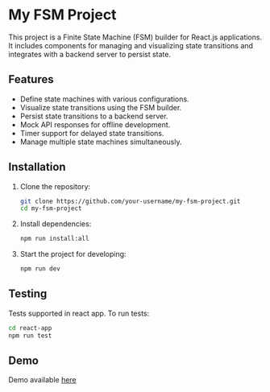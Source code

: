 
# My FSM Project

This project is a Finite State Machine (FSM) builder for React.js applications. It includes components for managing and visualizing state transitions and integrates with a backend server to persist state.


## Features

- Define state machines with various configurations.
- Visualize state transitions using the FSM builder.
- Persist state transitions to a backend server.
- Mock API responses for offline development.
- Timer support for delayed state transitions.
- Manage multiple state machines simultaneously.

## Installation

1. Clone the repository:
   ```bash
   git clone https://github.com/your-username/my-fsm-project.git
   cd my-fsm-project
   ```

2. Install dependencies:
   ```bash
   npm run install:all
   ```

3. Start the project for developing:
   ```bash
   npm run dev
   ```

## Testing

Tests supported in react app. To run tests:

```bash
cd react-app
npm run test
```

## Demo
Demo available [here](https://shorturl.at/ab5iQ)

